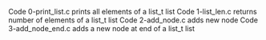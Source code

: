 Code 0-print_list.c prints all elements of a list_t list
Code 1-list_len.c returns number of elements of a list_t list
Code 2-add_node.c adds new node
Code 3-add_node_end.c adds a new node at end of a list_t list
